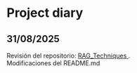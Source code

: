 # Project diary

## 31/08/2025
Revisión del repositorio: [RAG_Techniques
](https://github.com/NirDiamant/RAG_Techniques?tab=readme-ov-file#overview-).  
Modificaciones del README.md
